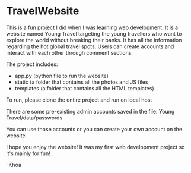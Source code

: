 # TravelWebsite
This is a fun project I did when I was learning web development. It is a website named Young Travel targeting the young travellers who want to explore the world without breaking their banks. It has all the information regarding the hot global travel spots. Users can create accounts and interact with each other through comment sections. 


The project includes:
- app.py (python file to run the website)
- static (a folder that contains all the photos and JS files
- templates (a folder that contains all the HTML templates)

To run, please clone the entire project and run on local host

There are some pre-existing admin accounts saved in the file:
Young Travel/data/passwords

You can use those accounts or you can create your own account on the website.

I hope you enjoy the website! It was my first web development project so it's mainly for fun!

-Khoa
